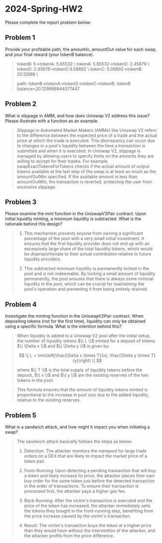 # 2024-Spring-HW2

Please complete the report problem below:

## Problem 1
Provide your profitable path, the amountIn, amountOut value for each swap, and your final reward (your tokenB balance).

> tokenB: 5->tokenA: 5.65532 \\
> tokenA: 5.65532->tokenD: 2.45878 \\
> tokenD: 2.45878->tokenC:5.08892 \\
> tokenC: 5.08892->tokenB: 20.12988 \\
>
> path: tokenB->tokenA->tokenD->tokenC->tokenB, tokenB balance=20.129888944077447

## Problem 2
What is slippage in AMM, and how does Uniswap V2 address this issue? Please illustrate with a function as an example.

> Slippage in Automated Market Makers (AMMs) like Uniswap V2 refers to the difference between the expected price of a trade and the actual price at  which the trade is executed. This discrepancy can occur due to changes in a pool's liquidity between the time a transaction is submitted and when it is executed. In Uniswap V2, slippage is managed by allowing users to specify limits on the amounts they are willing to accept for their trades. For example, swapExactTokensForTokens checks if the actual amount of output tokens available at the last step of the swap is at least as much as the amountOutMin specified. If the available amount is less than amountOutMin, the transaction is reverted, protecting the user from excessive slippage.


## Problem 3
Please examine the mint function in the UniswapV2Pair contract. Upon initial liquidity minting, a minimum liquidity is subtracted. What is the rationale behind this design?

> 1. This mechanism prevents anyone from owning a significant percentage of the pool with a very small initial investment. It ensures that the first liquidity provider does not end up with an excessively large share of the total liquidity tokens, which would be disproportionate to their actual contribution relative to future liquidity providers.
>
> 2. This subtracted minimum liquidity is permanently locked in the pool and is not redeemable. By locking a small amount of liquidity permanently, the pool ensures that there is always some minimal liquidity in the pool, which can be crucial for maintaining the pool's operation and preventing it from being entirely drained.

## Problem 4
Investigate the minting function in the UniswapV2Pair contract. When depositing tokens (not for the first time), liquidity can only be obtained using a specific formula. What is the intention behind this?

> When liquidity is added to a Uniswap V2 pool after the initial setup, the number of liquidity tokens $\( L \)$ minted for a deposit of tokens $\( \Delta x \)$ and $\( \Delta y \)$ is given by:
>
> $$ \[ L = \min\left(\frac{\Delta x \times T}{x}, \frac{\Delta y \times T}{y}\right) \] $$
>
> where $\( T \)$ is the total supply of liquidity tokens before the deposit, $\( x \)$ and $\( y \)$ are the existing reserves of the two tokens in the pool.

> This formula ensures that the amount of liquidity tokens minted is proportional to the increase in pool size due to the added liquidity, relative to the existing reserves.

## Problem 5
What is a sandwich attack, and how might it impact you when initiating a swap?

> The sandwich attack basically follows the steps as below:
> 1. Detection: The attacker monitors the mempool for large trade orders on a DEX that are likely to impact the market price of a token pair.
>
> 2. Front-Running: Upon detecting a pending transaction that will buy a token and likely increase its price, the attacker places their own buy order for the same token just before the detected transaction in the order of transactions. To ensure their transaction is processed first, the attacker pays a higher gas fee.
>
> 3. Back-Running: After the victim's transaction is executed and the price of the token has increased, the attacker immediately sells the tokens they bought in the front-running step, benefiting from the price increase caused by the victim's transaction.
>
> 4. Result: The victim's transaction buys the token at a higher price than they would have without the intervention of the attacker, and the attacker profits from the price difference.

